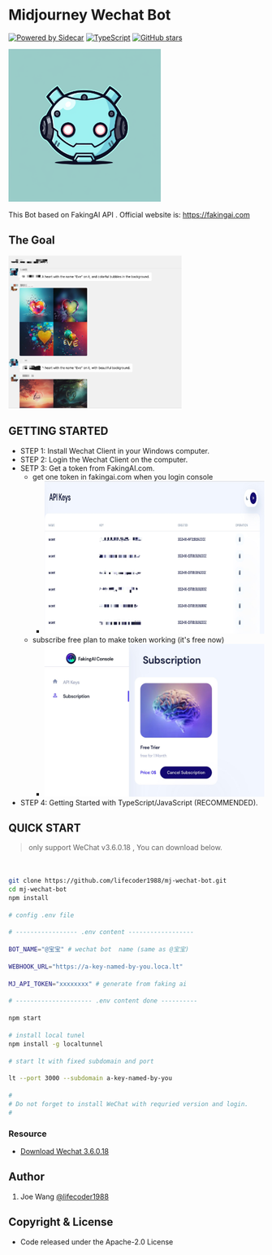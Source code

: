 # Midjourney Wechat Bot

[![Powered by Sidecar](https://img.shields.io/badge/Powered%20By-Sidecar-red.svg)](https://github.com/huan/sidecar)
[![TypeScript](https://img.shields.io/badge/%3C%2F%3E-TypeScript-blue.svg)](https://www.typescriptlang.org/)
[![GitHub stars](https://img.shields.io/github/stars/lifecoder1988/mj-wechat-bot.svg?label=github%20stars)](https://github.com/lifecoder1988/mj-wechat-bot)

<img src="/bot-logo.png" alt="midjourney wechat bot base on fakingai.com" width="300" height="300" align="bottom" />

This Bot based on FakingAI API . Official website is: <https://fakingai.com>

## The Goal

<img src="/goal.jpg" alt="midjourney wechat bot base on fakingai.com" height="300" align="bottom" />

## GETTING STARTED

- STEP 1: Install Wechat Client in your Windows computer.
- STEP 2: Login the Wechat Client on the computer.
- SETP 3: Get a token from FakingAI.com.
  - get one token in fakingai.com when you login console
    - <img  src="/token.jpg"  alt="midjourney wechat bot base on fakingai.com"   height="300"  align="bottom"  />
  - subscribe free plan to make token working (it's free now)
    - <img  src="/sub.jpg"  alt="midjourney wechat bot base on fakingai.com"    height="300"  align="bottom"  />
- STEP 4: Getting Started with TypeScript/JavaScript (RECOMMENDED).

## QUICK START

> only support WeChat v3.6.0.18 , You can download below.

```sh


git clone https://github.com/lifecoder1988/mj-wechat-bot.git
cd mj-wechat-bot
npm install

# config .env file 

# ----------------- .env content ------------------ 

BOT_NAME="@宝宝" # wechat bot  name (same as @宝宝)

WEBHOOK_URL="https://a-key-named-by-you.loca.lt"

MJ_API_TOKEN="xxxxxxxx" # generate from faking ai

# --------------------- .env content done ----------

npm start

# install local tunel 
npm install -g localtunnel

# start lt with fixed subdomain and port 

lt --port 3000 --subdomain a-key-named-by-you

#
# Do not forget to install WeChat with requried version and login.
#
```

### Resource

- [Download Wechat 3.6.0.18](https://github.com/tom-snow/wechat-windows-versions/releases/download/v3.6.0.18/WeChatSetup-3.6.0.18.exe)

## Author

1. Joe Wang [@lifecoder1988](https://github.com/lifecoder1988)

## Copyright & License

- Code released under the Apache-2.0 License
